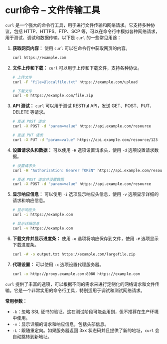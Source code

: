 # curl命令 – 文件传输工具

`curl` 是一个强大的命令行工具，用于进行文件传输和网络请求。它支持多种协议，包括 HTTP、HTTPS、FTP、SCP 等，可以在命令行中模拟各种网络请求，用于测试、调试和数据传输。以下是 `curl` 的一些常见用途：

1. **获取网页内容：** 使用 `curl` 可以在命令行中获取网页的内容。

   ```sh
   curl https://example.com
   ```

2. **文件上传和下载：** `curl` 可以用于上传和下载文件，支持各种协议。

   ```sh
   # 上传文件
   curl -F "file=@localfile.txt" https://example.com/upload

   # 下载文件
   curl -O https://example.com/file.zip
   ```

3. **API 测试：** `curl` 可以用于测试 RESTful API，发送 GET、POST、PUT、DELETE 等请求。

   ```sh
   # 发送 POST 请求
   curl -X POST -d "param=value" https://api.example.com/resource

   # 发送 PUT 请求
   curl -X PUT -d "param=value" https://api.example.com/resource/123
   ```

4. **设置请求头和数据：** 可以使用 `-H` 选项设置请求头，使用 `-d` 选项设置请求数据。

   ```sh
   # 设置请求头
   curl -H "Authorization: Bearer TOKEN" https://api.example.com/resource

   # 发送 POST 请求并设置数据
   curl -X POST -d "param=value" https://api.example.com/resource
   ```

5. **显示响应信息：** 可以使用 `-i` 选项显示响应头信息，使用 `-v` 选项显示详细的请求和响应信息。

   ```sh
   # 显示响应头
   curl -i https://example.com

   # 显示详细信息
   curl -v https://example.com
   ```

6. **下载文件并显示进度条：** 使用 `-o` 选项将响应保存到文件，使用 `-#` 选项显示下载进度条。

   ```sh
   curl -# -o output.txt https://example.com/largefile.zip
   ```

7. **代理设置：** 可以使用 `-x` 选项设置代理服务器。

   ```sh
   curl -x http://proxy.example.com:8080 https://example.com
   ```

`curl` 提供了丰富的选项，可以根据不同的需求来进行定制化的网络请求和文件传输。它是一个非常实用的命令行工具，特别适用于调试和测试网络请求。

**常用参数：**

- `-k`：忽略 SSL 证书的验证。这在测试阶段可能会用到，但不推荐在生产环境中使用。
- `-v`：显示详细的请求和响应信息，包括头部信息。
- `-L`：跟随重定向。如果服务器返回 3xx 状态码并且提供了新的地址，`curl` 会自动跳转到新地址。
